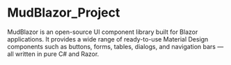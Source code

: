 # MudBlazor_Project
MudBlazor is an open-source UI component library built for Blazor applications. It provides a wide range of ready-to-use Material Design components such as buttons, forms, tables, dialogs, and navigation bars — all written in pure C# and Razor.
